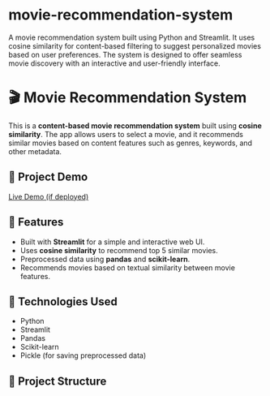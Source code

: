 # movie-recommendation-system
A movie recommendation system built using Python and Streamlit. It uses cosine similarity for content-based filtering to suggest personalized movies based on user preferences. The system is designed to offer seamless movie discovery with an interactive and user-friendly interface.


# 🎬 Movie Recommendation System

This is a **content-based movie recommendation system** built using **cosine similarity**. The app allows users to select a movie, and it recommends similar movies based on content features such as genres, keywords, and other metadata.

## 🚀 Project Demo

[Live Demo (if deployed)](https://your-deployment-link.com)

## 📌 Features

- Built with **Streamlit** for a simple and interactive web UI.
- Uses **cosine similarity** to recommend top 5 similar movies.
- Preprocessed data using **pandas** and **scikit-learn**.
- Recommends movies based on textual similarity between movie features.

## 🧠 Technologies Used

- Python
- Streamlit
- Pandas
- Scikit-learn
- Pickle (for saving preprocessed data)

## 📂 Project Structure

